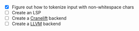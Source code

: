 - [x] Figure out how to tokenize input with non-whitespace chars
- [ ] Create an LSP 
- [ ] Create a [Cranelift](https://github.com/bytecodealliance/wasmtime/tree/main/cranelift) backend
- [ ] Create a [LLVM](https://llvm.org/) backend